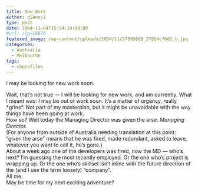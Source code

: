 ```yaml
---
title: New Work
author: glennji
type: post
date: 2004-11-04T15:54:19+00:00
#url: /?p=16676
featured_image: /wp-content/uploads/2004/11/57995860_37054c7602_b.jpg
categories:
  - Australia
  - Melbourne
tags:
  - chonofiles
---
```

<p class="post-title">
  I may be looking for new work soon.
</p>

<div class="post-body">
  Wait, that&#8217;s not true &#8212; I will be looking for new work, and am currently. What I meant was: I may be out of work soon. It&#8217;s a matter of urgency, really *grins*. Not part of my masterplan, but it might be unavoidable with the way things have been going at work.<br /> How so? Well today the Managing Director was given the arse. <em>Managing Director.</em><br /> (For anyone from outside of Australia needing translation at this point: &#8220;given the arse&#8221; means that he was fired, made redundant, asked to leave, whatever you want to call it, he&#8217;s gone.)<br /> About a week ago one of the developers was fired, now the MD &#8212; who&#8217;s next? I&#8217;m guessing the most recently employed. Or the one who&#8217;s project is wrapping up. Or the one who&#8217;s skillset isn&#8217;t inline with the future direction of the (and I use the term loosely) &#8220;company&#8221;.<br /> All me.<br /> May be time for my next exciting adventure?
</div>
